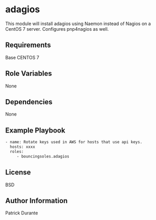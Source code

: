 adagios
=========
This module will install adagios using Naemon instead of Nagios on a CentOS 7 server.  Configures pnp4nagios as well.

Requirements
------------
Base CENTOS 7

Role Variables
--------------
None

Dependencies
------------
None


Example Playbook
----------------

```sh
- name: Rotate keys used in AWS for hosts that use api keys.
  hosts: xxxx
  roles:
     - bouncingsoles.adagios
```
License
-------

BSD

Author Information
------------------

Patrick Durante
